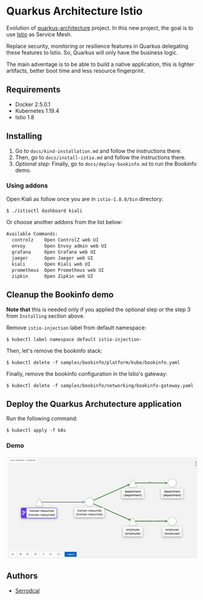 # Quarkus Architecture Istio

Evolution of [quarkus-architecture](https://github.com/serrodcal/quarkus-architecture) project. In this new project, the goal is to use [Istio](https://istio.io) as Service Mesh.

Replace security, monitoring or resilience features in Quarkus delegating these features to Istio. So, Quarkus will only have the business logic.

The main adventage is to be able to build a native application, this is lighter artifacts, better boot time and less resource fingerprint.

## Requirements

* Docker 2.5.0.1
* Kubernetes 1.19.4
* Istio 1.8

## Installing

1. Go to `docs/kind-installation.md` and follow the instructions there.
2. Then, go to `docs/install-istio.md` and follow the instructions there.
3. _Optional step:_ Finally, go to `docs/deploy-bookinfo.md` to run the Bookinfo demo.

### Using addons

Open Kiali as follow once you are in `istio-1.8.0/bin` directory:

```
$ ./istioctl dashboard kiali
```

Or choose another addons from the list below:

```
Available Commands:
  controlz    Open ControlZ web UI
  envoy       Open Envoy admin web UI
  grafana     Open Grafana web UI
  jaeger      Open Jaeger web UI
  kiali       Open Kiali web UI
  prometheus  Open Prometheus web UI
  zipkin      Open Zipkin web UI
```

## Cleanup the Bookinfo demo

**Note that** this is needed only if you applied the optional step or the step 3 from `Installing` section above. 

Remove `istio-injection` label from default namespace:

```
$ kubectl label namespace default istio-injection-
```

Then, let's remove the bookinfo stack:

```
$ kubectl delete -f samples/bookinfo/platform/kube/bookinfo.yaml
```

Finally, remove the bookinfo configuration in the Istio's gateway:

```
$ kubectl delete -f samples/bookinfo/networking/bookinfo-gateway.yaml
```

## Deploy the Quarkus Archutecture application

Run the following command:

```
$ kubectl apply -f k8s
```

### Demo

![](/img/kiali.png)

## Authors

* [Serrodcal](https://github.com/serrodcal)